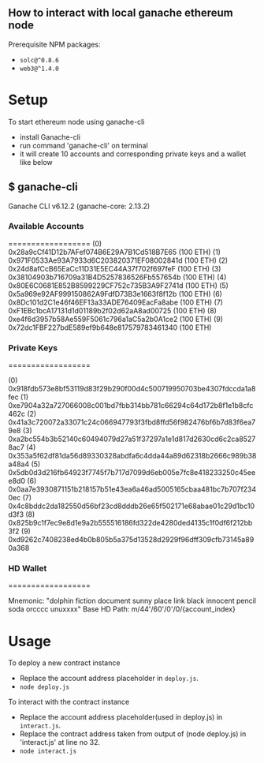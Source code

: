 How to interact with local ganache ethereum node
----------------------------------------


Prerequisite NPM packages:  
* `solc@^0.8.6`
* `web3@^1.4.0`

# Setup
To start ethereum node using ganache-cli
* install Ganache-cli
* run command 'ganache-cli' on terminal
* it will create 10 accounts and corresponding private keys and a wallet like below

## $ ganache-cli
 
Ganache CLI v6.12.2 (ganache-core: 2.13.2)

### Available Accounts
==================
(0) 0x28a9cCf41D12b7AFef074B6E29A7B1Cd518B7E65 (100 ETH)
(1) 0x971F0533Ae93A7933d6C203820371EF08002841d (100 ETH)
(2) 0x24d8afCcB65EaCc11D31E5EC44A37f702f697feF (100 ETH)
(3) 0x38104903b716709a31B4D5257836526Fb557654b (100 ETH)
(4) 0x80E6C0681E852B8599229CF752c735B3A9F2741d (100 ETH)
(5) 0x5a969e92AF999150862A9FdfD73B3e1663f8f12b (100 ETH)
(6) 0x8Dc101d2C1e46f46EF13a33ADE76409EacFa8abe (100 ETH)
(7) 0xF1EBc1bcA17131d1d01189b2f02d62aA8ad00725 (100 ETH)
(8) 0xe4f6d3957b58Ae559F5061c796a1aC5a2b0A1ce2 (100 ETH)
(9) 0x72dc1FBF227bdE589ef9b648e817579783461340 (100 ETH)

### Private Keys
==================

(0) 0x918fdb573e8bf53119d83f29b290f00d4c500719950703be4307fdccda1a8fec
(1) 0xe7904a32a727066008c001bd7fbb314bb781c66294c64d172b8f1e1b8cfc462c
(2) 0x41a3c720072a33071c24c066947793f3fbd8ffd56f982476bf6b7d83f6ea79e8
(3) 0xa2bc554b3b52140c60494079d27a51f37297a1e1d817d2630cd6c2ca85278ac7
(4) 0x353a5f62df81da56d89330328abdfa6c4dda44a89d62318b2666c989b38a48a4
(5) 0x5db0d3d216fb64923f7745f7b717d7099d6eb005e7fc8e418233250c45eee8d0
(6) 0x0aa7e3930871151b218157b51e43ea6a46ad5005165cbaa481bc7b707f2340ec
(7) 0x4c8bddc2da182550d56bf23cd8dddb26e65f502171e68abae01c29d1bc10d3f3
(8) 0x825b9c1f7ec9e8d1e9a2b555516186fd322de4280ded4135c1f0df6f212bb3f2
(9) 0xd9262c7408238ed4b0b805b5a375d13528d2929f96dff309cfb73145a890a368

### HD Wallet
==================

Mnemonic:      "dolphin fiction document sunny place link black innocent pencil soda orcccc unuxxxx"
Base HD Path:  m/44'/60'/0'/0/{account_index}

# Usage
To deploy a new contract instance  
* Replace the account address placeholder in `deploy.js`.
* `node deploy.js`

To interact with the contract instance  
* Replace the account address placeholder(used in deploy.js) in `interact.js`.
* Replace the contract address taken from output of (node deploy.js) in 'interact.js' at line no 32.
* `node interact.js`